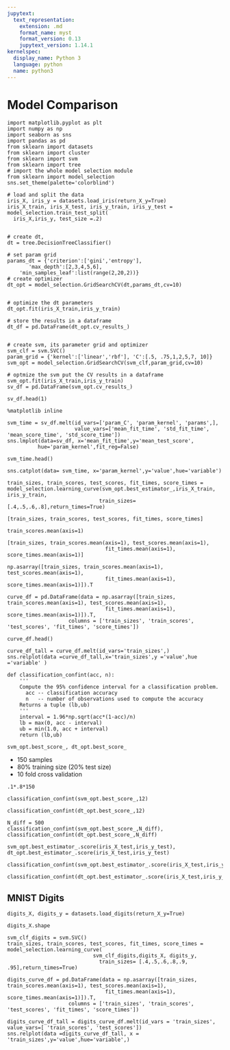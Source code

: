 ```yaml
---
jupytext:
  text_representation:
    extension: .md
    format_name: myst
    format_version: 0.13
    jupytext_version: 1.14.1
kernelspec:
  display_name: Python 3
  language: python
  name: python3
---
```


# Model Comparison

```{code-cell} ipython3
import matplotlib.pyplot as plt
import numpy as np
import seaborn as sns
import pandas as pd
from sklearn import datasets
from sklearn import cluster
from sklearn import svm
from sklearn import tree
# import the whole model selection module
from sklearn import model_selection
sns.set_theme(palette='colorblind')

# load and split the data
iris_X, iris_y = datasets.load_iris(return_X_y=True)
iris_X_train, iris_X_test, iris_y_train, iris_y_test = model_selection.train_test_split(
  iris_X,iris_y, test_size =.2)


# create dt,
dt = tree.DecisionTreeClassifier()

# set param grid 
params_dt = {'criterion':['gini','entropy'],
       'max_depth':[2,3,4,5,6],
    'min_samples_leaf':list(range(2,20,2))}
# create optimizer
dt_opt = model_selection.GridSearchCV(dt,params_dt,cv=10)


# optimize the dt parameters
dt_opt.fit(iris_X_train,iris_y_train)

# store the results in a dataframe
dt_df = pd.DataFrame(dt_opt.cv_results_)


# create svm, its parameter grid and optimizer
svm_clf = svm.SVC()
param_grid = {'kernel':['linear','rbf'], 'C':[.5, .75,1,2,5,7, 10]}
svm_opt = model_selection.GridSearchCV(svm_clf,param_grid,cv=10)

# optmize the svm put the CV results in a dataframe
svm_opt.fit(iris_X_train,iris_y_train)
sv_df = pd.DataFrame(svm_opt.cv_results_)
```

```{code-cell} ipython3
sv_df.head(1)
```

```{code-cell} ipython3
%matplotlib inline
```

```{code-cell} ipython3
svm_time = sv_df.melt(id_vars=['param_C', 'param_kernel', 'params',],
                      value_vars=['mean_fit_time', 'std_fit_time', 'mean_score_time', 'std_score_time'])
sns.lmplot(data=sv_df, x='mean_fit_time',y='mean_test_score',
          hue='param_kernel',fit_reg=False)
```

```{code-cell} ipython3
svm_time.head()
```

```{code-cell} ipython3
sns.catplot(data= svm_time, x='param_kernel',y='value',hue='variable')
```

```{code-cell} ipython3
train_sizes, train_scores, test_scores, fit_times, score_times = model_selection.learning_curve(svm_opt.best_estimator_,iris_X_train, iris_y_train,
                              train_sizes= [.4,.5,.6,.8],return_times=True)
```

```{code-cell} ipython3
[train_sizes, train_scores, test_scores, fit_times, score_times]
```

```{code-cell} ipython3
train_scores.mean(axis=1)
```

```{code-cell} ipython3
[train_sizes, train_scores.mean(axis=1), test_scores.mean(axis=1),
                                fit_times.mean(axis=1), score_times.mean(axis=1)]
```

```{code-cell} ipython3
np.asarray([train_sizes, train_scores.mean(axis=1), test_scores.mean(axis=1),
                                fit_times.mean(axis=1), score_times.mean(axis=1)]).T
```

```{code-cell} ipython3
curve_df = pd.DataFrame(data = np.asarray([train_sizes, train_scores.mean(axis=1), test_scores.mean(axis=1),
                                fit_times.mean(axis=1), score_times.mean(axis=1)]).T,
                    columns = ['train_sizes', 'train_scores', 'test_scores', 'fit_times', 'score_times'])
```

```{code-cell} ipython3
curve_df.head()
```

```{code-cell} ipython3
curve_df_tall = curve_df.melt(id_vars='train_sizes',)
sns.relplot(data =curve_df_tall,x='train_sizes',y ='value',hue ='variable' )
```

```{code-cell} ipython3
def classification_confint(acc, n):
    '''
    Compute the 95% confidence interval for a classification problem.
      acc -- classification accuracy
      n   -- number of observations used to compute the accuracy
    Returns a tuple (lb,ub)
    '''
    interval = 1.96*np.sqrt(acc*(1-acc)/n)
    lb = max(0, acc - interval)
    ub = min(1.0, acc + interval)
    return (lb,ub)
```

```{code-cell} ipython3
svm_opt.best_score_, dt_opt.best_score_
```

- 150 samples
- 80% training size (20% test size)
- 10 fold cross validation

```{code-cell} ipython3
.1*.8*150
```

```{code-cell} ipython3
classification_confint(svm_opt.best_score_,12)
```

```{code-cell} ipython3
classification_confint(dt_opt.best_score_,12)
```

```{code-cell} ipython3
N_diff = 500
classification_confint(svm_opt.best_score_,N_diff), classification_confint(dt_opt.best_score_,N_diff)
```

```{code-cell} ipython3
svm_opt.best_estimator_.score(iris_X_test,iris_y_test), dt_opt.best_estimator_.score(iris_X_test,iris_y_test)
```

```{code-cell} ipython3
classification_confint(svm_opt.best_estimator_.score(iris_X_test,iris_y_test),12)
```

```{code-cell} ipython3
classification_confint(dt_opt.best_estimator_.score(iris_X_test,iris_y_test),12)
```

## MNIST Digits

```{code-cell} ipython3
digits_X, digits_y = datasets.load_digits(return_X_y=True)
```

```{code-cell} ipython3
digits_X.shape
```

```{code-cell} ipython3
svm_clf_digits = svm.SVC()
train_sizes, train_scores, test_scores, fit_times, score_times = model_selection.learning_curve(
                            svm_clf_digits,digits_X, digits_y,
                              train_sizes= [.4,.5,.6,.8,.9, .95],return_times=True)
```

```{code-cell} ipython3
digits_curve_df = pd.DataFrame(data = np.asarray([train_sizes, train_scores.mean(axis=1), test_scores.mean(axis=1),
                                fit_times.mean(axis=1), score_times.mean(axis=1)]).T,
                    columns = ['train_sizes', 'train_scores', 'test_scores', 'fit_times', 'score_times'])
```

```{code-cell} ipython3
digits_curve_df_tall = digits_curve_df.melt(id_vars = 'train_sizes', value_vars=[ 'train_scores', 'test_scores'])
sns.relplot(data =digits_curve_df_tall, x = 'train_sizes',y='value',hue='variable',)
```

```{code-cell} ipython3

```
